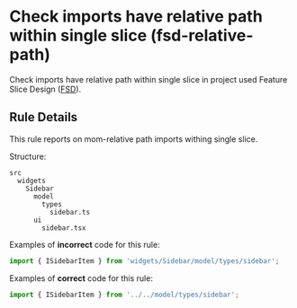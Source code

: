 # Check imports have relative path within single slice (fsd-relative-path)

Check imports have relative path within single slice in project used Feature Slice Design ([FSD](https://feature-sliced.design/)).

## Rule Details

This rule reports on mom-relative path imports withing single slice.

Structure:
```
src
  widgets
    Sidebar
      model
        types
          sidebar.ts
      ui
        sidebar.tsx
```

Examples of **incorrect** code for this rule:

```js
import { ISidebarItem } from 'widgets/Sidebar/model/types/sidebar';
```

Examples of **correct** code for this rule:

```js
import { ISidebarItem } from '../../model/types/sidebar';
```
